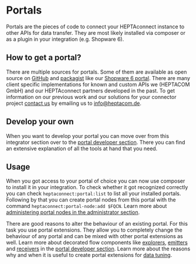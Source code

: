 # Portals

Portals are the pieces of code to connect your HEPTAconnect instance to other APIs for data transfer.
They are most likely installed via composer or as a plugin in your integration (e.g. Shopware 6).


## How to get a portal?

There are multiple sources for portals.
Some of them are available as open source on [GitHub](https://github.com/topics/heptaconnect-portal) and [packagist](https://packagist.org/?tags=heptaconnect%20portal) like our [Shopware 6 portal](https://github.com/HEPTACOM/heptaconnect-portal-local-shopware-platform).
There are many client specific implementations for known and custom APIs we (HEPTACOM GmbH) and our HEPTAconnect partners developed in the past.
To get information on our previous work and our solutions for your connector project [contact us](https://www.heptacom.de/kontakt/) by emailing us to [info@heptacom.de](mailto:info@heptacom.de?subject=HEPTAconnect%20portal).


## Develop your own

When you want to develop your portal you can move over from this integrator section over to the [portal developer section](../portal-developer/index.md).
There you can find an extensive explanation of all the tools at hand that you need.


## Usage

When you got access to your portal of choice you can now use composer to install it in your integration.
To check whether it got recognized correctly you can check `heptaconnect:portal:list` to list all your installed portals.
Following by that you can create portal nodes from this portal with the command `heptaconnect:portal-node:add $FQCN`.
Learn more about [administering portal nodes in the administrator section](../administrator/portal-node.md).

There are good reasons to alter the behaviour of an existing portal.
For this task you use portal extensions.
They allow you to completely change the behaviour of any portal and can be mixed with other portal extensions as well.
Learn more about decorated flow components like [explorers](../portal-developer/explorer-decoration.md), [emitters](../portal-developer/emitter-decoration.md) and [receivers](../portal-developer/receiver-decoration.md) in the [portal developer section](../portal-developer/index.md).
Learn more about the reasons why and when it is useful to create portal extensions for [data tuning](./data-tuning.md).
